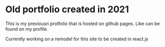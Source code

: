 # Old portfolio created in 2021  
This is my previousn protfolio that is hosted on github pages. Like can be found on my profile. 

Currently working on a remodel for this site to be created in react.js
